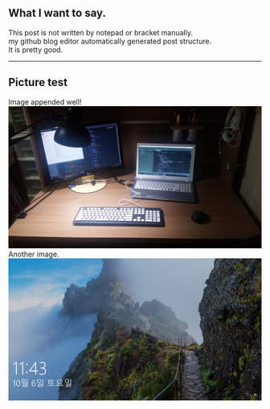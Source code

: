 ﻿## What I want to say.
This post is not written by notepad or bracket manually.  
my github blog editor automatically generated post structure.  
It is pretty good.

---

## Picture test
Image appended well!  
![](./res/20180902_232215.jpg)  
Another image.  
![](./res/nt.png)  
